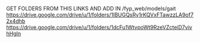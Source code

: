 GET FOLDERS FROM THIS LINKS AND ADD IN /fyp_web/models/gait
https://drive.google.com/drive/u/1/folders/1IBUGQsRy1rKQVxFTawzzLA9of72x4dhb
https://drive.google.com/drive/u/1/folders/1dcFu1WtvpoWt9RzeVZcteiD7vivhHgIn
